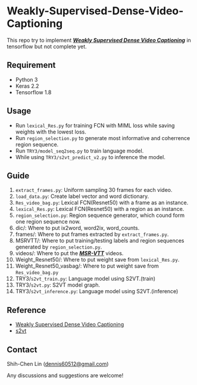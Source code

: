 # Weakly-Supervised-Dense-Video-Captioning
This repo try to implement ***[Weakly Supervised Dense Video Captioning](https://arxiv.org/abs/1704.01502)*** in tensorflow but not complete yet.

## Requirement
- Python 3
- Keras 2.2
- Tensorflow 1.8

## Usage
- Run ```lexical_Res.py``` for training FCN with MIML loss while saving weights with the lowest loss.
- Run ```region_selection.py``` to generate most informative and coherrence region sequence.
- Run ```TRY3/model_seq2seq.py``` to train language model.
- While using ```TRY3/s2vt_predict_v2.py``` to inference the model.

## Guide
1. ```extract_frames.py```: Uniform sampling 30 frames for each video.
2. ```load_data.py```: Create label vector and word dictionary.
3. ```Res_video_bag.py```: Lexical FCN(Resnet50) with a frame as an instance.
4. ```lexical_Res.py```: Lexical FCN(Resnet50) with a region as an instance.
5. ```region_selection.py```: Region sequence generator, which cound form one region sequence now.
6. dic/: Where to put ix2word, word2ix, word_counts.
7. frames/: Where to put frames extracted by ```extract_frames.py```.
8. MSRVTT/: Where to put training/testing labels and region sequences generated by ```region_selection.py```.
9. videos/: Where to put the [***MSR-VTT***](http://ms-multimedia-challenge.com/dataset) videos.
10. Weight_Resnet50/: Where to put weight save from ```lexical_Res.py```.
11. Weight_Resnet50_vasbag/: Where to put weight save from ```Res_video_bag.py```
12. TRY3/```s2vt_train.py```: Language model using S2VT.(train)
13. TRY3/```s2vt.py```: S2VT model graph.
14. TRY3/```s2vt_inference.py```: Language model using S2VT.(inference)

## Reference
- [Weakly Supervised Dense Video Captioning](https://arxiv.org/abs/1704.01502)
- [s2vt](https://github.com/thtang/ADLxMLDS2017)

## Contact
Shih-Chen Lin (dennis60512@gmail.com)

Any discussions and suggestions are welcome!
